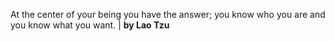 At the center of your being you have the answer; you know who you are and you know what you want. | **by Lao Tzu**